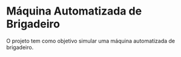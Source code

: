﻿# Máquina Automatizada de Brigadeiro
 
 O projeto tem como objetivo simular uma máquina automatizada de brigadeiro.

